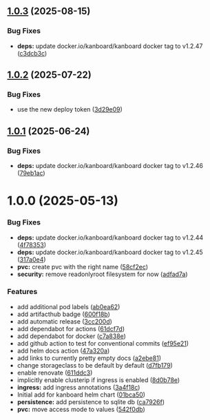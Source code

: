 ## [1.0.3](https://github.com/kube-the-home/kanboard-helm/compare/1.0.2...1.0.3) (2025-08-15)


### Bug Fixes

* **deps:** update docker.io/kanboard/kanboard docker tag to v1.2.47 ([c3dcb3c](https://github.com/kube-the-home/kanboard-helm/commit/c3dcb3cc9203608408d049bfd208ab6d77f25935))

## [1.0.2](https://github.com/kube-the-home/kanboard-helm/compare/1.0.1...1.0.2) (2025-07-22)


### Bug Fixes

* use the new deploy token ([3d29e09](https://github.com/kube-the-home/kanboard-helm/commit/3d29e0997b687ba77d023a885f03d9d07757df41))

## [1.0.1](https://github.com/kube-the-home/kanboard-helm/compare/1.0.0...1.0.1) (2025-06-24)


### Bug Fixes

* **deps:** update docker.io/kanboard/kanboard docker tag to v1.2.46 ([79eb1ac](https://github.com/kube-the-home/kanboard-helm/commit/79eb1acc03d03c0ffc98cec34b26d374317c15f0))

# 1.0.0 (2025-05-13)


### Bug Fixes

* **deps:** update docker.io/kanboard/kanboard docker tag to v1.2.44 ([4f78353](https://github.com/kube-the-home/kanboard-helm/commit/4f78353fbfb60379d49ce7e43daa297af8218667))
* **deps:** update docker.io/kanboard/kanboard docker tag to v1.2.45 ([317a0e4](https://github.com/kube-the-home/kanboard-helm/commit/317a0e4b1962159fc9ce651773c0e1bdec97e6ab))
* **pvc:** create pvc with the right name ([58cf2ec](https://github.com/kube-the-home/kanboard-helm/commit/58cf2ec61f63f564b003550475556f7f6f5a8bc3))
* **security:** remove readonlyroot filesystem for now ([adfad7a](https://github.com/kube-the-home/kanboard-helm/commit/adfad7ab7a98555c101d8ce3c34750b9aaf52d27))


### Features

* add additional pod labels ([ab0ea62](https://github.com/kube-the-home/kanboard-helm/commit/ab0ea62cc510604eab7a5ccf8dcb259e25096815))
* add artifacthub badge ([600f18b](https://github.com/kube-the-home/kanboard-helm/commit/600f18b28c0d039e7b814943591eb7591b491b28))
* add automatic release ([3cc200d](https://github.com/kube-the-home/kanboard-helm/commit/3cc200d935ad1226045962240345935419c97e4b))
* add dependabot for actions ([61dcf7d](https://github.com/kube-the-home/kanboard-helm/commit/61dcf7dedcc2f57a98d24fa411cdd80abe84fbc2))
* add dependabot for docker ([c7a838e](https://github.com/kube-the-home/kanboard-helm/commit/c7a838e4a1ee37a398325a935a442da786be06f7))
* add github action to test for conventional commits ([ef95e21](https://github.com/kube-the-home/kanboard-helm/commit/ef95e213b8d7584fd932303a552fa31b983ac1bc))
* add helm docs action ([47a320a](https://github.com/kube-the-home/kanboard-helm/commit/47a320a3694b160008d61716b61317c3353c8660))
* add links to currently pretty empty docs ([a2ebe81](https://github.com/kube-the-home/kanboard-helm/commit/a2ebe81524f383da511798102556a8284cd11bf4))
* change storageclass to be default by default ([d7fb179](https://github.com/kube-the-home/kanboard-helm/commit/d7fb179bb2cfc98996257e73b9307b0622b21960))
* enable renovate ([611ddc3](https://github.com/kube-the-home/kanboard-helm/commit/611ddc314b5ad283bd7aba89bca13488104ba841))
* implicitly enable clusterip if ingress is enabled ([8d0b78e](https://github.com/kube-the-home/kanboard-helm/commit/8d0b78e398061a013edbe26338d7e5da1217f087))
* **ingress:** add ingress annotations ([3a4f18c](https://github.com/kube-the-home/kanboard-helm/commit/3a4f18c56178c3af48e6d8a326c91196abca8fc6))
* Initial add for kanboard helm chart ([01bca50](https://github.com/kube-the-home/kanboard-helm/commit/01bca50602977202b6224a8774547ffb3b32f53c))
* **persistence:** add persistence to sqlite db ([ca7926f](https://github.com/kube-the-home/kanboard-helm/commit/ca7926f6eac56de700b73acdddc72b5b36e7b2cf))
* **pvc:** move access mode to values ([542f0db](https://github.com/kube-the-home/kanboard-helm/commit/542f0db9f7fbd889655b6a2190b56c88e77122d5))
